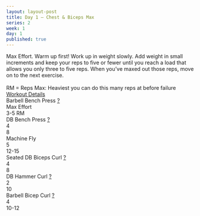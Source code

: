 ```yaml
---
layout: layout-post
title: Day 1 — Chest & Biceps Max
series: 2
week: 1
day: 1
published: true
---
```


<div class="ex_list">

  <div class="note _padding-bottom">Max Effort. Warm up first! Work up in weight slowly. Add weight in small increments and keep your reps to five or fewer until you reach a load that allows you only three to five reps. When you’ve maxed out those reps, move on to the next exercise. <br/><br/> RM = Reps Max: Heaviest you can do this many reps at before failure
  </div>

  <div class="note _padding-bottom"><a target="_blank" href="http://www.muscleandfitness.com/workouts/workout-routines/6-week-workout-serious-strength?day=1">Workout Details</a></div> 

  <div class="ex">
    <div class="name">
      Barbell Bench Press
      <a href="http://www.muscleandfitness.com/workouts/chest-exercises/videos/barbell-bench-press" target="_blank">?</a>
    </div>
    <div class="set">Max Effort </div>
    <div class="rep">3-5 RM</div>
  </div>

  <div class="ex">
    <div class="name">
      DB Bench Press
      <a href="http://www.muscleandfitness.com/workouts/chest-exercises/videos/dumbbell-bench-press" target="_blank">?</a>
    </div>
    <div class="set">4</div>
    <div class="rep">8</div>
  </div>

  <div class="ex">
    <div class="name">
      Machine Fly
    </div>
    <div class="set">5</div>
    <div class="rep">12-15</div>
  </div>

  <div class="ex">
    <div class="name">
      Seated DB Biceps Curl
      <a href="http://www.muscleandfitness.com/workouts/arm-exercises/videos/seated-dumbbell-biceps-curl" target="_blank">?</a>
    </div>
    <div class="set">4 </div>
    <div class="rep">8</div>
  </div>

  <div class="ex">
    <div class="name">
      DB Hammer Curl
      <a href="http://www.muscleandfitness.com/workouts/arm-exercises/videos/dumbbell-hammer-curl" target="_blank">?</a>
    </div>
    <div class="set">2 </div>
    <div class="rep">10</div>
  </div>

  <div class="ex">
    <div class="name">
      Barbell Bicep Curl
      <a href="http://www.muscleandfitness.com/workouts/arm-exercises/videos/barbell-biceps-curl" target="_blank">?</a>
    </div>
    <div class="set">4 </div>
    <div class="rep">10-12</div>
  </div>

</div>



